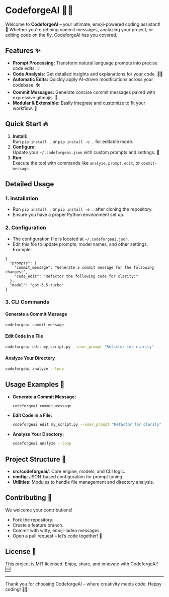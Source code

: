 # CodeforgeAI 🚀🤖

Welcome to **CodeforgeAI** – your ultimate, emoji-powered coding assistant! 🎉 Whether you're refining commit messages, analyzing your project, or editing code on the fly, CodeforgeAI has you covered. 

## Features ✨
- **Prompt Processing:** Transform natural language prompts into precise code edits. 💡
- **Code Analysis:** Get detailed insights and explanations for your code. 🕵️‍♂️
- **Automatic Edits:** Quickly apply AI-driven modifications across your codebase. 🛠️
- **Commit Messages:** Generate concise commit messages paired with expressive gitmojis. 🎯
- **Modular & Extensible:** Easily integrate and customize to fit your workflow. 🔌

## Quick Start 🔥
1. **Install:**  
   Run `pip install .` or `pip install -e .` for editable mode.
2. **Configure:**  
   Update your `~/.codeforgeai.json` with custom prompts and settings. 📝
3. **Run:**  
   Execute the tool with commands like `analyze`, `prompt`, `edit`, or `commit-message`.

## Detailed Usage

### 1. Installation
- Run `pip install .` or `pip install -e .` after cloning the repository.
- Ensure you have a proper Python environment set up.

### 2. Configuration
- The configuration file is located at `~/.codeforgeai.json`.
- Edit this file to update prompts, model names, and other settings. Example:
```
{
  "prompts": {
    "commit_message": "Generate a commit message for the following changes:",
    "code_edit": "Refactor the following code for clarity:"
  },
  "model": "gpt-3.5-turbo"
}
```

### 3. CLI Commands

#### Generate a Commit Message
```sh
codeforgeai commit-message
```

#### Edit Code in a File
```sh
codeforgeai edit my_script.py --user_prompt "Refactor for clarity"
```

#### Analyze Your Directory
```sh
codeforgeai analyze --loop
```

## Usage Examples 🤩
- **Generate a Commit Message:**  
  ```sh
  codeforgeai commit-message
  ```
- **Edit Code in a File:**  
  ```sh
  codeforgeai edit my_script.py --user_prompt "Refactor for clarity"
  ```
- **Analyze Your Directory:**  
  ```sh
  codeforgeai analyze --loop
  ```

## Project Structure 📁
- **src/codeforgeai/**: Core engine, models, and CLI logic.
- **config**: JSON-based configuration for prompt tuning.
- **Utilities**: Modules to handle file management and directory analysis.

## Contributing 💖
We welcome your contributions!  
- Fork the repository.
- Create a feature branch.
- Commit with witty, emoji-laden messages.
- Open a pull request – let’s code together! 🤝

## License 📜
This project is MIT licensed. Enjoy, share, and innovate with CodeforgeAI! 🆓

---

Thank you for choosing CodeforgeAI – where creativity meets code. Happy coding! 🎊💫
